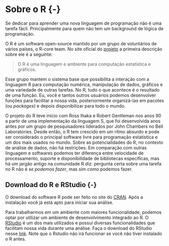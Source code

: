 
# Sobre o R {-}

Se dedicar para aprender uma nova linguagem de programação não é uma tarefa fácil. Principalmente para quem não tem um background de lógica de programação.

O R é um software open-source mantido por um grupo de voluntários de vários países, o R-core team. No site oficial do [projeto](https://www.r-project.org/) a primeira descrição sobre ele é a seguinte:

> O R é uma linguagem e ambiente para computação estatística e gráficos.

Esse grupo mantem o sistema base que possibilita a interação com a linguagem R para computação numérica, manipulação de dados, gráficos e uma variedade de outras tarefas. No R, tudo o que acontece é o resultado de uma função. Eu, você e tantos outros usuários podemos desenvolver funções para facilitar a nossa vida, posteriormente organizá-las em pacotes (ou *packages*) e depois disponibilizar para todo o mundo.

O projeto do R teve início com Ross Ihaka e Robert Gentleman nos anos 90 a partir de uma implementação da linguagem S, que foi desenvolvida anos antes por um grupo de pesquisadores liderados por John Chambers no Bell Laboratories. Desde então, o R tem crescido em um ritmo absurdo e pode ser considerado o principal software livre para programação estatística e um dos mais usados no mundo. Sobre as potencialidades do R, no contexto de análise de dados, não há restrições. Em comparação com outras linguagem e softwares podemos ter diferença entre velocidade de processamento, suporte e disponibilidade de bibliotecas específicas, mas há um jargão antigo na comunidade R diz: pergunta certa sobre uma tarefa no R não é *se podemos fazer*, mas sim *como* podemos fazer.


## Download do R e RStudio {-}

O download do software R pode ser feito no site do [CRAN](https://cran.r-project.org/). Após a instalação você já está apto para iniciar sua análise.

Para trabalharmos em um ambiente com maiores funcionalidade, podemos optar por utilizar um ambiente de desenvolvimento integrado ao R. O [RStudio](https://www.rstudio.com/) é um dos mais utilizados e possui diversas funcionalidades que facilitam nossa vida durante uma análise. Faça o download do RStudio nesse [link](https://www.rstudio.com/products/rstudio/download/). Note que o Rstudio não irá funcionar se você não tiver instalado o R antes.
